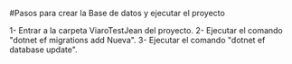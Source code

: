 #Pasos para crear la Base de datos y ejecutar el proyecto

1- Entrar a la carpeta ViaroTestJean del proyecto.
2- Ejecutar el comando "dotnet ef migrations add Nueva".
3- Ejecutar el comando "dotnet ef database update".
